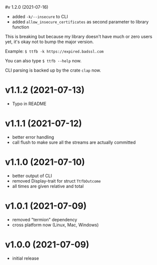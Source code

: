 #v 1.2.0 (2021-07-16)
- added `-k/--insecure` to CLI
- added `allow_insecure_certificates` as second parameter to library function

This is breaking but because my library doesn't have much or zero users yet,
it's okay not to bump the major version.

Example: `$ ttfb -k https://expired.badssl.com`

You can also type `$ ttfb --help` now. 

CLI parsing is backed up by the crate `clap` now.

# v1.1.2 (2021-07-13)
- Typo in README

# v1.1.1 (2021-07-12)
- better error handling 
- call flush to make sure all the streams are actually committed

# v1.1.0 (2021-07-10)
- better output of CLI
- removed Display-trait for struct `TtfbOutcome` 
- all times are given relative and total

# v1.0.1 (2021-07-09)
- removed "termion" dependency
- cross platform now (Linux, Mac, Windows)

# v1.0.0 (2021-07-09)
- initial release
